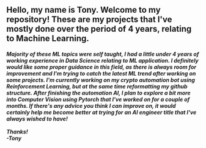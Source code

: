 <h2> Hello, my name is Tony. Welcome to my repository! These are my projects that I've mostly done over the period of 4 years, relating to Machine Learning.</h2> 
<h5> Majority of these ML topics were self taught, I had a little under 4 years of working experience in Data Science relating to ML application. I definitely would like some proper guidance in this field, as there is always room for improvement and I'm trying to catch the latest ML trend after working on some projects. I'm currently working on my crypto automation bot using Reinforcement Learning, but at the same time reformatting my github structure. After finishing the automation AI, I plan to explore a bit more into Computer Vision using Pytorch that I've worked on for a couple of months. If there's any advice you think I can improve on, it would certainly help me become better at trying for an AI engineer title that I've always wished to have! <br><br>
Thanks!<br>
-Tony </h5>
